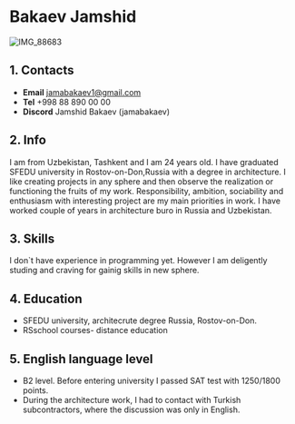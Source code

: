 # Bakaev Jamshid
![IMG_88683](https://user-images.githubusercontent.com/120016404/207251729-d7328058-68f0-45ba-999f-aca8f8f88b66.jpg)
## 1. Contacts
* **Email** jamabakaev1@gmail.com
* **Tel** +998 88 890 00 00
* **Discord** Jamshid Bakaev (jamabakaev)

## 2. Info
I am from Uzbekistan, Tashkent and I am 24 years old. I have graduated SFEDU university in Rostov-on-Don,Russia with a degree in architecture. I like creating projects in any sphere and then observe the realization or functioning the fruits of my work. Responsibility, ambition, sociability and enthusiasm with interesting project are my main priorities in work. I have worked couple of years in architecture buro in Russia and Uzbekistan.

## 3. Skills
I don`t have experience in programming yet. However I am deligently studing and craving for gainig skills in new sphere.

## 4. Education
* SFEDU university, architecrute degree Russia, Rostov-on-Don. 
* RSschool courses- distance education

## 5. English language level
* B2 level. Before entering university I passed SAT test with 1250/1800 points. 
* During the architecture work, I had to contact with Turkish subcontractors, where the discussion was only in English. 